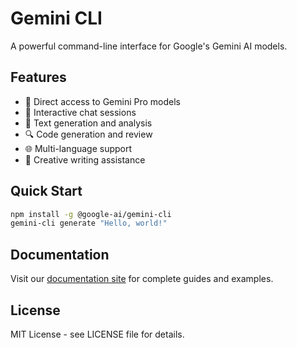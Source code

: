 # Gemini CLI

A powerful command-line interface for Google's Gemini AI models.

## Features

- 🤖 Direct access to Gemini Pro models
- 💬 Interactive chat sessions
- 📝 Text generation and analysis
- 🔍 Code generation and review
- 🌐 Multi-language support
- 🎨 Creative writing assistance

## Quick Start

```bash
npm install -g @google-ai/gemini-cli
gemini-cli generate "Hello, world!"
```

## Documentation

Visit our [documentation site](https://gemini-cli-docs.pages.dev) for complete guides and examples.

## License

MIT License - see LICENSE file for details.
